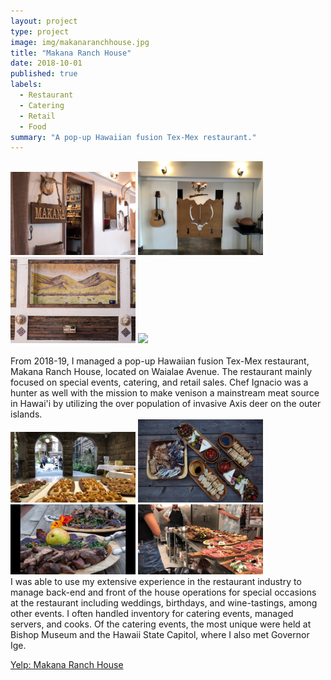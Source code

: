 ```yaml
---
layout: project
type: project
image: img/makanaranchhouse.jpg
title: "Makana Ranch House"
date: 2018-10-01
published: true
labels:
  - Restaurant
  - Catering
  - Retail
  - Food
summary: "A pop-up Hawaiian fusion Tex-Mex restaurant."
---
```


<div class="text-center p-4">
  <img width="200px" src="../img/makanaranchhouse_photo.jpeg" class="img-thumbnail" >
  <img width="200px" src="../img/mrhVenue.jpg" class="img-thumbnail" >
  <img width="200px" src="../img/mrhVenue1.jpeg" class="img-thumbnail" >
  <img width="200px" src="../img/mrhVenue2.jpg" class="img-thumbnail" >
  <br>
</div>
<br>
From 2018-19, I managed a pop-up Hawaiian fusion Tex-Mex restaurant, Makana Ranch House, located on Waialae Avenue. The restaurant mainly focused on special events, catering, and retail sales. Chef Ignacio was a hunter as well with the mission to make venison a mainstream meat source in Hawai'i by utilizing the over population of invasive Axis deer on the outer islands. 
<div class="text-center p-4">
  <img width="200px" src="../img/mrhEventhori.JPG" class="img-thumbnail" >
  <img width="200px" src="../img/mrhFood1.JPG" class="img-thumbnail" >
  <img width="200px" src="../img/mrhFood2.jpg" class="img-thumbnail" >
  <img width="200px" src="../img/mrhFood3.JPG" class="img-thumbnail" >
  <br>
</div>  
I was able to use my extensive experience in the restaurant industry to manage back-end and front of the house operations for special occasions at the restaurant including weddings, birthdays, and wine-tastings, among other events. I often handled inventory for catering events, managed servers, and cooks. Of the catering events, the most unique were held at Bishop Museum and the Hawaii State Capitol, where I also met Governor Ige.

 <a href="https://www.yelp.com/biz/makana-ranch-house-honolulu-2">Yelp: Makana Ranch House</a>
